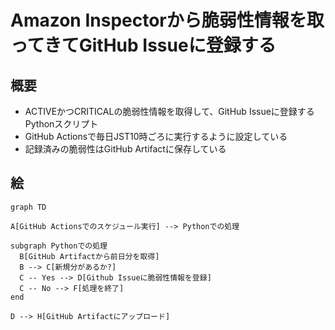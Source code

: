 # Amazon Inspectorから脆弱性情報を取ってきてGitHub Issueに登録する

## 概要
- ACTIVEかつCRITICALの脆弱性情報を取得して、GitHub Issueに登録するPythonスクリプト
- GitHub Actionsで毎日JST10時ごろに実行するように設定している
- 記録済みの脆弱性はGitHub Artifactに保存している

## 絵

```mermaid
graph TD

A[GitHub Actionsでのスケジュール実行] --> Pythonでの処理

subgraph Pythonでの処理
  B[GitHub Artifactから前日分を取得]
  B --> C[新規分があるか?]
  C -- Yes --> D[Github Issueに脆弱性情報を登録]
  C -- No --> F[処理を終了]
end

D --> H[GitHub Artifactにアップロード]

```